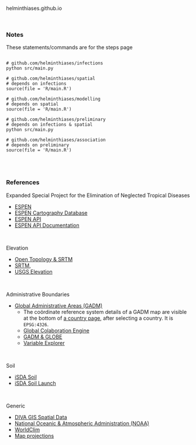 <br>

helminthiases.github.io

<br>

### Notes

These statements/commands are for the steps page

```shell

# github.com/helminthiases/infections
python src/main.py

# github.com/helminthiases/spatial
# depends on infections
source(file = 'R/main.R')

# github.com/helminthiases/modelling
# depends on spatial
source(file = 'R/main.R')

# github.com/helminthiases/preliminary
# depends on infections & spatial
python src/main.py

# github.com/helminthiases/association
# depends on preliminary
source(file = 'R/main.R')

```

<br>
<br>

### References

Expanded Special Project for the Elimination of Neglected Tropical Diseases
* [ESPEN](https://espen.afro.who.int/)
* [ESPEN Cartography Database](https://espen.afro.who.int/tools-resources/cartography-database)
* [ESPEN API](https://admin.espen.afro.who.int/docs/api)
* [ESPEN API Documentation](https://espen.stoplight.io)

<br>

Elevation
* [Open Topology & SRTM](https://www.opentopodata.org/datasets/srtm/)
* [SRTM](https://lpdaac.usgs.gov/products/srtmgl1v003/),
* [USGS Elevation](https://www.usgs.gov/centers/eros/science/usgs-eros-archive-digital-elevation-shuttle-radar-topography-mission-srtm-1?qt-science_center_objects=0#qt-science_center_objects)

<br>

Administrative Boundaries
* [Global Administrative Areas (GADM)](https://gadm.org)
  * The co&ouml;rdinate reference system details of a GADM map are visible at the bottom
    of [a country page](https://gadm.org/download_country.html), after selecting a country.  It is ``EPSG:4326``.
  * [Global Colaboration Engine](http://globe.umbc.edu)
  * [GADM & GLOBE](http://globe.umbc.edu/documentation-overview/global-administrative-areas-gadm/)
  * [Variable Explorer](http://globe.umbc.edu/app/#/analysis/global-variables)

<br>
  
Soil
* [iSDA Soil](https://www.isda-africa.com/isdasoil/)
* [iSDA Soil Launch](https://envirometrix.nl/isdasoil-open-soil-data-for-africa/)

<br>
  
Generic
* [DIVA GIS Spatial Data](https://www.diva-gis.org/Data)
* [National Oceanic & Atmospheric Administration (NOAA)](https://www.ncdc.noaa.gov/cdo-web/datasets)
* [WorldClim](https://www.worldclim.org/data/index.html)
* [Map projections](https://www.usgs.gov/publications/map-projections)

<br>
<br>
<br>
<br>

<br>
<br>
<br>
<br>
